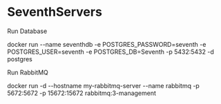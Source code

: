 # SeventhServers

Run Database

docker run --name seventhdb -e POSTGRES_PASSWORD=seventh -e POSTGRES_USER=seventh -e POSTGRES_DB=Seventh -p 5432:5432 -d postgres


Run RabbitMQ

docker run -d --hostname my-rabbitmq-server --name rabbitmq -p 5672:5672 -p 15672:15672 rabbitmq:3-management